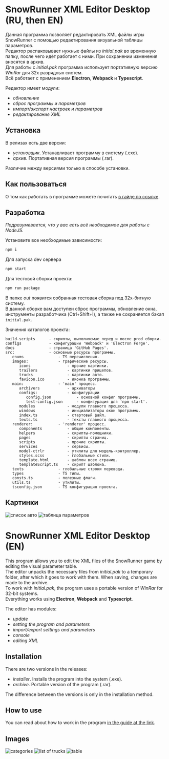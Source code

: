 # SnowRunner XML Editor Desktop (RU, then EN)

Данная программа позволяет редактировать XML файлы игры SnowRunner с помощью редактирования визуальной таблицы
параметров.  
Редактор распаковывает нужные файлы из _initial.pak_ во временную папку, после чего идёт работает с ними. При сохранении
изменения вносятся в архив.  
Для работы с _initial.pak_ программа использует портативную версию _WinRar_ для 32х разрядных систем.  
Всё работает с применением **Electron**, **Webpack** и **Typescript**.

Редактор имеет модули:

- _обновление_
- _сброс программы и параметров_
- _импорт/экспорт настроек и параметров_
- _редактирование XML_

## Установка

В релизах есть две версии:

- _установщик_. Устанавливает программу в систему (.exe).
- _архив_. Портативная версия программы (.rar).

Различие между версиями только в способе установки.

## Как пользоваться

О том как работать в программе можете
почитать [в гайде по ссылке](https://snowrunner.mod.io/guides/snowrunner-xml-editor).

## Разработка

_Подразумевается, что у вас есть всё необходимое для работы с NodeJS._

Установите все необходимые зависимости:

```cmd
npm i
```

Для запуска dev сервера

```cmd
npm start
```

Для тестовой сборки проекта:

```cmd
npm run package
```

В папке _out_ появится собранная тестовая сборка под 32х-битную систему.  
В данной сборке вам доступен сброс программы, обновление окна, инструменты разработчика (Ctrl+Shift+I), а также не
сохраняется бэкап `initial.pak`.

Значения каталогов проекта:

```text
build-scripts      - скрипты, выполняемые перед и после prod сборки.
configs            - конфигурации 'Webpack' и 'Electron Forge'.
docs               - страница 'GitHub Pages'.
src:               - основные ресурсы программы.
   enums               - TS перечисления.
   images:             - графические ресурсы.
      icons                - прочие картинки.
      trailers             - картинки прицепов.
      trucks               - картинки авто.
      favicon.ico          - иконка программы.
   main:               - 'main' процесс.
      archivers            - архиваторы
      configs:             - конфигурации
         config.json           - основной конфиг программы.
         test-config.json      - конфигурация для 'npm start'.
      modules              - модули главного процесса.
      windows              - инициализаторы окон программы.
      index.ts             - стартовый файл.
      texts.ts             - тексты главного процесса.
   renderer:           - 'renderer' процесс.
      components           - общие компоненты.
      helpers              - скрипты-помощники.
      pages                - скрипты страниц.
      scripts              - прочие скрипты.
      services             - сервисы.
      model-ctrlr          - утилиты для модель-контроллер.
      styles.scss          - глобальные стили.
      template.html        - шаблон всех страниц.
      templateScript.ts    - скрипт шаблона.
   texts               - глобальные строки перевода.
   types               - TS типы.
   consts.ts           - полезные флаги.
   utils.ts            - утилиты.
   tsconfig.json       - TS конфигурация проекта.
```

## Картинки

![список авто](https://image.modcdn.io/members/4a97/2992192/profile/2022-08-27_13450002.png)
![таблица параметров](https://image.modcdn.io/members/4a97/2992192/profile/2022-08-27_13462314.png)

# SnowRunner XML Editor Desktop (EN)

This program allows you to edit the XML files of the SnowRunner game by editing the visual parameter table.  
The editor unpacks the necessary files from _initial.pak_ to a temporary folder, after which it goes to work with them.
When saving, changes are made to the archive.  
To work with _initial.pak_, the program uses a portable version of _WinRar_ for 32-bit systems.  
Everything works using **Electron**, **Webpack** and **Typescript**.

The editor has modules:

- _update_
- _setting the program and parameters_
- _import/export settings and parameters_
- _console_
- _editing XML_

## Installation

There are two versions in the releases:

- _installer_. Installs the program into the system (.exe).
- _archive_. Portable version of the program (.rar).

The difference between the versions is only in the installation method.

## How to use

You can read about how to work in the
program [in the guide at the link](https://snowrunner.mod.io/guides/snowrunner-xml-editor).

## Images

![categories](https://image.modcdn.io/members/4a97/2992192/profile/2022-01-1.13.png)
![list of trucks](https://image.modcdn.io/members/4a97/2992192/profile/2022-01-1.14.png)
![table](https://image.modcdn.io/members/4a97/2992192/profile/2022-01-1.15.png)
